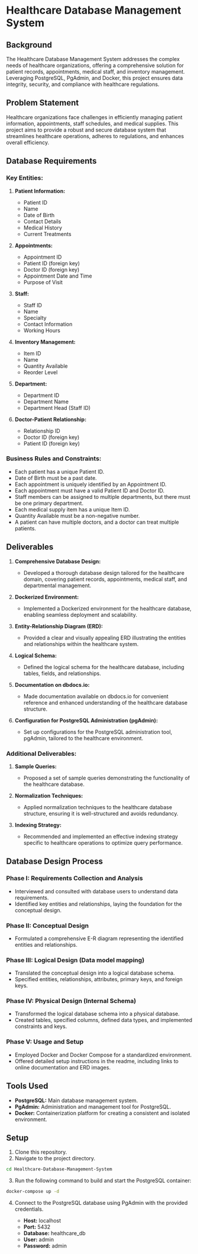 # Healthcare Database Management System

## Background

The Healthcare Database Management System addresses the complex needs of healthcare organizations, offering a comprehensive solution for patient records, appointments, medical staff, and inventory management. Leveraging PostgreSQL, PgAdmin, and Docker, this project ensures data integrity, security, and compliance with healthcare regulations.

## Problem Statement

Healthcare organizations face challenges in efficiently managing patient information, appointments, staff schedules, and medical supplies. This project aims to provide a robust and secure database system that streamlines healthcare operations, adheres to regulations, and enhances overall efficiency.

## Database Requirements

### Key Entities:

1. **Patient Information:**
   - Patient ID
   - Name
   - Date of Birth
   - Contact Details
   - Medical History
   - Current Treatments

2. **Appointments:**
   - Appointment ID
   - Patient ID (foreign key)
   - Doctor ID (foreign key)
   - Appointment Date and Time
   - Purpose of Visit

3. **Staff:**
   - Staff ID
   - Name
   - Specialty
   - Contact Information
   - Working Hours

4. **Inventory Management:**
   - Item ID
   - Name
   - Quantity Available
   - Reorder Level

5. **Department:**
   - Department ID
   - Department Name
   - Department Head (Staff ID)

6. **Doctor-Patient Relationship:**
   - Relationship ID
   - Doctor ID (foreign key)
   - Patient ID (foreign key)

### Business Rules and Constraints:

- Each patient has a unique Patient ID.
- Date of Birth must be a past date.
- Each appointment is uniquely identified by an Appointment ID.
- Each appointment must have a valid Patient ID and Doctor ID.
- Staff members can be assigned to multiple departments, but there must be one primary department.
- Each medical supply item has a unique Item ID.
- Quantity Available must be a non-negative number.
- A patient can have multiple doctors, and a doctor can treat multiple patients.

## Deliverables

1. **Comprehensive Database Design:**
   - Developed a thorough database design tailored for the healthcare domain, covering patient records, appointments, medical staff, and departmental management.

2. **Dockerized Environment:**
   - Implemented a Dockerized environment for the healthcare database, enabling seamless deployment and scalability.

3. **Entity-Relationship Diagram (ERD):**
   - Provided a clear and visually appealing ERD illustrating the entities and relationships within the healthcare system.

4. **Logical Schema:**
   - Defined the logical schema for the healthcare database, including tables, fields, and relationships.

5. **Documentation on dbdocs.io:**
   - Made documentation available on dbdocs.io for convenient reference and enhanced understanding of the healthcare database structure.

6. **Configuration for PostgreSQL Administration (pgAdmin):**
   - Set up configurations for the PostgreSQL administration tool, pgAdmin, tailored to the healthcare environment.

### Additional Deliverables:

1. **Sample Queries:**
   - Proposed a set of sample queries demonstrating the functionality of the healthcare database.

2. **Normalization Techniques:**
   - Applied normalization techniques to the healthcare database structure, ensuring it is well-structured and avoids redundancy.

3. **Indexing Strategy:**
   - Recommended and implemented an effective indexing strategy specific to healthcare operations to optimize query performance.

## Database Design Process

### Phase I: Requirements Collection and Analysis

- Interviewed and consulted with database users to understand data requirements.
- Identified key entities and relationships, laying the foundation for the conceptual design.

### Phase II: Conceptual Design

- Formulated a comprehensive E-R diagram representing the identified entities and relationships.

### Phase III: Logical Design (Data model mapping)

- Translated the conceptual design into a logical database schema.
- Specified entities, relationships, attributes, primary keys, and foreign keys.

### Phase IV: Physical Design (Internal Schema)

- Transformed the logical database schema into a physical database.
- Created tables, specified columns, defined data types, and implemented constraints and keys.

### Phase V: Usage and Setup

- Employed Docker and Docker Compose for a standardized environment.
- Offered detailed setup instructions in the readme, including links to online documentation and ERD images.

## Tools Used

- **PostgreSQL:** Main database management system.
- **PgAdmin:** Administration and management tool for PostgreSQL.
- **Docker:** Containerization platform for creating a consistent and isolated environment.

## Setup

1. Clone this repository.
2. Navigate to the project directory.

```bash
cd Healthcare-Database-Management-System
```

3. Run the following command to build and start the PostgreSQL container:

```bash
docker-compose up -d
```

4. Connect to the PostgreSQL database using PgAdmin with the provided credentials.

   - **Host:** localhost
   - **Port:** 5432
   - **Database:** healthcare_db
   - **User:** admin
   - **Password:** admin
